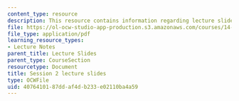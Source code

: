 ```yaml
---
content_type: resource
description: This resource contains information regarding lecture slide 2.
file: https://ol-ocw-studio-app-production.s3.amazonaws.com/courses/14-581-international-economics-i-spring-2013/4076410187ddaf4db233e02110ba4a59_MIT14_581S13_Lecslides2.pdf
file_type: application/pdf
learning_resource_types:
- Lecture Notes
parent_title: Lecture Slides
parent_type: CourseSection
resourcetype: Document
title: Session 2 lecture slides
type: OCWFile
uid: 40764101-87dd-af4d-b233-e02110ba4a59
---
```

